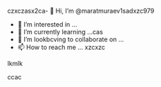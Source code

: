 czxczasx2ca- 👋 Hi, I’m @maratmuraev1sadxzc979
- 👀 I’m interested in ...
- 🌱 I’m currently learning ...cas
- 💞️ I’m lookbcving to collaborate on ...
- 📫 How to reach me ...
xzcxzc
<!---dsvause its `README.md` (this file) appears on your GitHub profile.
You can click the Preview link to take a look at your changes.
--->lkmlk
ccac
